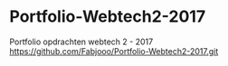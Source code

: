 # Portfolio-Webtech2-2017
Portfolio opdrachten webtech 2 - 2017
https://github.com/Fabjooo/Portfolio-Webtech2-2017.git
